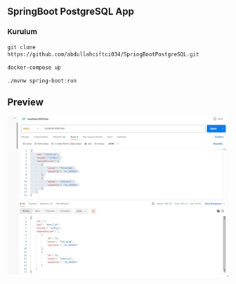 ## SpringBoot PostgreSQL App

### Kurulum
```
git clone https://github.com/abdullahciftci034/SpringBootPostgreSQL.git
```
```
docker-compose up
```
```
./mvnw spring-boot:run
```

## Preview

<img src="images/1.png">